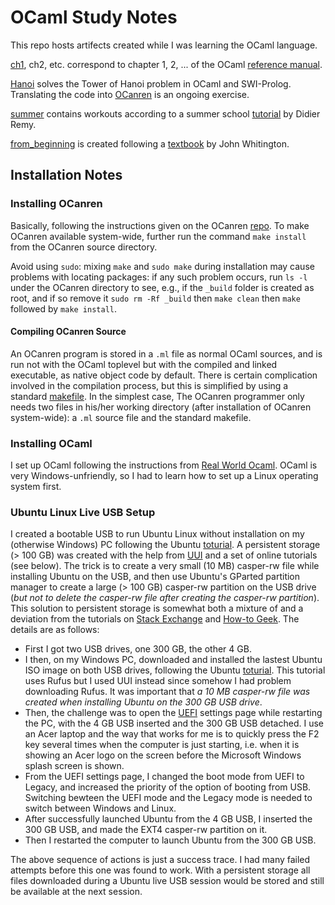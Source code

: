 # OCaml Study Notes
This repo hosts artifects created while I was learning the OCaml language.


[ch1](ch1), ch2, etc. correspond to chapter 1, 2, ... of the OCaml [reference manual](http://caml.inria.fr/pub/docs/manual-ocaml/). 

[Hanoi](Hanoi) solves the Tower of Hanoi problem in OCaml and SWI-Prolog. Translating the code into [OCanren](https://github.com/JetBrains-Research/OCanren) is an ongoing exercise.

[summer](summer) contains workouts according to a summer school [tutorial](http://caml.inria.fr/pub/docs/u3-ocaml/index.html) by Didier Remy. 

[from_beginning](from_beginning) is created following a [textbook](http://ocaml-book.com/) by John Whitington.

## Installation Notes

### Installing OCanren

Basically, following the instructions given on the OCanren [repo](https://github.com/JetBrains-Research/OCanren). To make OCanren available system-wide, further run the command `make install` from the OCanren source directory.

Avoid using `sudo`: mixing `make` and `sudo make` during installation may cause problems with locating packages:
if any such problem occurs, run `ls -l` under the OCanren directory to see, e.g., if the `_build` folder is created as root, and if so remove it `sudo rm -Rf _build` then `make clean` then `make` followed by `make install`.

#### Compiling OCanren Source

An OCanren program is stored in a `.ml` file as normal OCaml sources, and is run not with the OCaml toplevel but with the compiled and linked executable, as native object code by default.
There is certain complication involved in the compilation process, but this is simplified  by using a standard
[makefile](https://github.com/YueLiPicasso/intro_ocaml/blob/master/Hanoi/ocanren/Makefile). In the simplest case, The OCanren programmer only needs two files in his/her working directory (after
installation of OCanren system-wide): a `.ml` source file and the standard makefile.     


### Installing OCaml

I set up OCaml following the instructions from [Real World Ocaml](http://dev.realworldocaml.org/install.html). OCaml is very Windows-unfriendly, so I had to learn how to set up a Linux operating
system first.  

### Ubuntu Linux Live USB Setup

I created a bootable USB to run Ubuntu Linux without installation on my (otherwise Windows) PC following the Ubuntu [toturial](https://ubuntu.com/tutorials/tutorial-create-a-usb-stick-on-ubuntu#1-overview). A persistent storage (> 100 GB) was created with the help from [UUI](https://www.pendrivelinux.com/universal-usb-installer-easy-as-1-2-3) and a set of online tutorials (see below). The trick is to create a very small (10 MB) casper-rw file while installing Ubuntu on the USB, and then use Ubuntu's GParted partition manager to create a large (> 100 GB) casper-rw partition on the USB drive (_but not to delete the casper-rw file after creating the casper-rw partition_). This solution to persistent storage is somewhat both a mixture of and a deviation from the tutorials on [Stack Exchange](https://askubuntu.com/questions/397481/how-to-make-a-persistent-live-ubuntu-usb-with-more-than-4gb) and [How-to Geek](https://www.howtogeek.com/howto/14912/create-a-persistent-bootable-ubuntu-usb-flash-drive/). The details are as follows:

* First I got two USB drives, one 300 GB, the other 4 GB.
* I then, on my Windows PC, downloaded and installed the lastest Ubuntu ISO image on both USB drives, following the Ubuntu [toturial](https://ubuntu.com/tutorials/tutorial-create-a-usb-stick-on-ubuntu#1-overview). This tutorial uses Rufus but I used UUI instead since somehow I had problem downloading Rufus. It was important that _a 10 MB casper-rw file was created when installing Ubuntu on the 300 GB USB drive_.
* Then, the challenge was to open the [UEFI](https://www.windowscentral.com/how-enter-uefi-bios-windows-10-pcs) settings page while restarting the PC, with the 4 GB USB inserted and the 300 GB USB detached. I use an Acer laptop and the way that works for me is to quickly press the F2 key several times when the computer is just starting, i.e. when it is showing an Acer logo on the screen before the Microsoft Windows splash screen is shown. 
* From the UEFI settings page, I changed the boot mode from UEFI to Legacy, and increased the priority of the option of booting from USB. Switching bewteen the UEFI mode and the Legacy mode is needed to switch between Windows and Linux.
* After successfully launched Ubuntu from the 4 GB USB, I inserted the 300 GB USB, and made the EXT4 casper-rw partition on it.
* Then I restarted the computer to launch Ubuntu from the 300 GB USB.

The above sequence of actions is just a success trace. I had many failed attempts before this one was found to work. With a persistent storage all files downloaded during a Ubuntu live USB session would be stored and still be available at the next session.  
